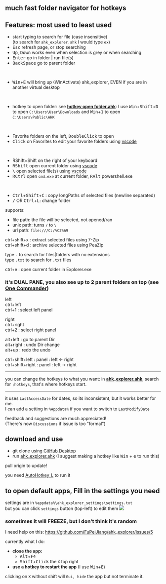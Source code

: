 ## much fast folder navigator for hotkeys
## Features: most used to least used

* start typing to search for file (case insensitive)\
(to search for `ahk_explorer.ahk` I would type `ex`)
* <kbd>Esc</kbd> refresh page, or stop searching
* <kbd>Up</kbd>, <kbd>Down</kbd> works even when selection is grey or when searching
* <kbd>Enter</kbd> go in folder | run file(s)
* <kbd>BackSpace</kbd> go to parent folder

<br>

* <kbd>Win</kbd>+<kbd>E</kbd> will bring up (WinActivate) ahk_explorer, EVEN if you are in another virtual desktop 

<br>

* hotkey to open folder: see **[hotkey open folder.ahk](hotkey%20open%20folder.ahk)**: I use <kbd>Win</kbd>+<kbd>Shift</kbd>+<kbd>D</kbd> to open `C:\Users\User\Downloads` and <kbd>Win</kbd>+<kbd>1</kbd> to open `C:\Users\Public\AHK`

<br>

* Favorite folders on the left, <kbd>DoubleClick</kbd> to open
* <kbd>Click</kbd> on Favorites to edit your favorite folders using [vscode](#to-open-default-apps,-Fill-in-the-settings-you-need)

<br>

* RShift=Shift on the right of your keyboard
* <kbd>RShift</kbd> open current folder using [vscode](#to-open-default-apps,-Fill-in-the-settings-you-need)
* <kbd>\\</kbd> open selected file(s) using [vscode](#to-open-default-apps,-Fill-in-the-settings-you-need)
* <kbd>RCtrl</kbd> open `cmd.exe` at current folder, <kbd>RAlt</kbd> powershell.exe

<br>

* <kbd>Ctrl</kbd>+<kbd>Shift</kbd>+<kbd>C</kbd> : copy longPaths of selected files (newline separated)
* <kbd>/</kbd> OR <kbd>Ctrl</kbd>+<kbd>L</kbd>: change folder


supports:
- file path: the file will be selected, not opened/ran
- unix path: turns `/` to `\` 
- url path: `file:///C:/%C3%A9`


ctrl+shift+x : extract selected files using 
7-Zip\
ctrl+shift+d : archive selected files using PeaZip

type `.` to search for files|folders with no extensions\
type `.txt` to search for `.txt` files

ctrl+e : open current folder in Explorer.exe

### it's DUAL PANE, you also see up to 2 parent folders on top (see [One Commander](https://www.onecommander.com/))

left\
ctrl+left\
ctrl+1 : select left panel

right\
ctrl+right\
ctrl+2 : select right panel


alt+left : go to parent Dir\
alt+right : undo Dir change\
alt+up : redo the undo


ctrl+shift+left : panel : left <- right\
ctrl+shift+right : panel : left -> right
___

you can change the hotkeys to what you want: in **[ahk_explorer.ahk](ahk_explorer.ahk)**, search for `;hotkeys`, that's where hotkeys start.
___

it uses `LastAccessDate` for dates, so its inconsistent, but it works better for me.\
I can add a setting in `%Appdata%` if you want to switch to `LastModifyDate`

feedback and suggestions are much appreciated!\
(There's now `Discussions` if issue is too "formal")

## download and use

* git clone using [GitHub Desktop](https://desktop.github.com)
* run [ahk_explorer.ahk](ahk_explorer.ahk) (I suggest making a hotkey like <kbd>Win</kbd> + <kbd>e</kbd> to run this)

pull origin to update!

you need [AutoHotkey_L](https://www.autohotkey.com/download) to run it

## to open default apps, Fill in the settings you need
settings are in `%appdata%\ahk_explorer_settings\settings.txt`\
but you can click `settings` button (top-left) to edit them
![](https://i.imgur.com/L5uzx8Y.png)

### sometimes it will FREEZE, but I don't think it's random

I need help on this: https://github.com/FuPeiJiang/ahk_explorer/issues/5

currently what I do:
* **close the app:** 
  - <kbd>Alt</kbd>+<kbd>F4</kbd>
  - <kbd>Shift</kbd>+<kbd>Click</kbd> the `X` top right
* **use a hotkey to restart the app** (I use <kbd>Win</kbd>+<kbd>E</kbd>)

clicking on `X` without shift will `Gui, hide` the app but not terminate it.




